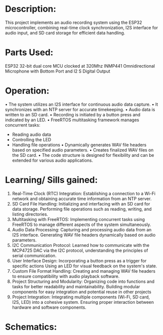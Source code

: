 # Description:
This project implements an audio recording system using the ESP32 microcontroller, combining real-time clock synchronization, I2S interface for audio input, and SD card storage for efficient data handling.

# Parts Used:
ESP32	32-bit dual core MCU clocked at 320Mhz
INMP441	Omnidirectional Microphone with Bottom Port and I2 S Digital Output

# Operation:
•	The system utilizes an I2S interface for continuous audio data capture.
•	It synchronizes with an NTP server for accurate timekeeping.
•	Audio data is written to an SD card.
•	Recording is initiated by a button press and indicated by an LED.
•	FreeRTOS multitasking framework manages concurrent tasks:
-	Reading audio data
-	Controlling the LED
-	Handling file operations
•	Dynamically generates WAV file headers based on specified audio parameters.
•	Creates finalized WAV files on the SD card.
•	The code structure is designed for flexibility and can be extended for various audio applications.

# Learning/ Sills gained:
1.	Real-Time Clock (RTC) Integration: Establishing a connection to a Wi-Fi network and obtaining accurate time information from an NTP server.
2.	SD Card File Handling: Initializing and interfacing with an SD card for data storage. Performing file operations such as reading, writing, and listing directories.
3.	Multitasking with FreeRTOS: Implementing concurrent tasks using FreeRTOS to manage different aspects of the system simultaneously.
4.	Audio Data Processing: Capturing and processing audio data from an I2S interface. Generating WAV file headers dynamically based on audio parameters.
5.	I2C Communication Protocol: Learned how to communicate with the MCP4725 DAC via the I2C protocol, understanding the principles of serial communication.
6.	User Interface Design: Incorporating a button press as a trigger for specific actions Using an LED for visual feedback on the system's state.
7.	Custom File Format Handling: Creating and managing WAV file headers to ensure compatibility with audio playback software.
8.	Project Structuring and Modularity: Organizing code into functions and tasks for better readability and maintainability. Building modular components for easy integration and potential reuse in other projects
9.	Project Integration: Integrating multiple components (Wi-Fi, SD card, I2S, LED) into a cohesive system. Ensuring proper interaction between hardware and software components.

# Schematics:

